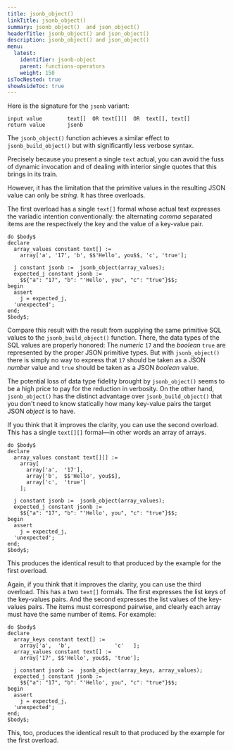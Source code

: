 ```yaml
---
title: jsonb_object()
linkTitle: jsonb_object() 
summary: jsonb_object()  and json_object()
headerTitle: jsonb_object() and json_object()
description: jsonb_object() and json_object()
menu:
  latest:
    identifier: jsonb-object
    parent: functions-operators
    weight: 150
isTocNested: true
showAsideToc: true
---
```


Here is the signature for the `jsonb` variant:

```
input value        text[]  OR text[][]  OR  text[], text[]
return value       jsonb
```

The `jsonb_object()` function achieves a similar effect to `jsonb_build_object()` but with significantly less verbose syntax.

Precisely because you present a single `text` actual, you can avoid the fuss of dynamic invocation and of dealing with interior single quotes that this brings in its train.

However, it has the limitation that the primitive values in the resulting JSON value can only be _string_. It has three overloads.

The first overload has a single `text[]` formal whose actual text expresses the variadic intention conventionally: the alternating _comma_ separated items are the respectively the key and the value of a key-value pair.

```postgresql
do $body$
declare
  array_values constant text[] :=
    array['a', '17', 'b', $$'Hello', you$$, 'c', 'true'];

  j constant jsonb :=  jsonb_object(array_values);
  expected_j constant jsonb := 
    $${"a": "17", "b": "'Hello', you", "c": "true"}$$;
begin
  assert
    j = expected_j,
  'unexpected';
end;
$body$;
```

Compare this result with the result from supplying the same primitive SQL values to the `jsonb_build_object()` function. There, the data types of the SQL values are properly honored: The _numeric_ `17` and the _boolean_ `true` are represented by the proper JSON primitive types. But with `jsonb_object()` there is simply no way to express that `17` should be taken as a JSON _number_ value and `true` should be taken as a JSON _boolean_ value.

The potential loss of data type fidelity brought by `jsonb_object()` seems to be a high price to pay for the reduction in verbosity. On the other hand, `jsonb_object()` has the distinct advantage over `jsonb_build_object()` that you don't need to know statically how many key-value pairs the target JSON _object_ is to have.

If you think that it improves the clarity, you can use the second overload. This has a single `text[][]` formal—in other words an array of arrays.

```postgresql
do $body$
declare
  array_values constant text[][] :=
    array[
      array['a',  '17'],
      array['b',  $$'Hello', you$$],
      array['c',  'true']
    ];

  j constant jsonb :=  jsonb_object(array_values);
  expected_j constant jsonb := 
    $${"a": "17", "b": "'Hello', you", "c": "true"}$$;
begin
  assert
    j = expected_j,
  'unexpected';
end;
$body$;
```

This produces the identical result to that produced by the example for the first overload.

Again, if you think that it improves the clarity, you can use the third overload. This has a two `text[]` formals. The first expresses the list keys of the key-values pairs. And the second expresses the list values of the key-values pairs. The items must correspond pairwise, and clearly each array must have the same number of items. For example:

```postgresql
do $body$
declare
  array_keys constant text[] :=
    array['a',  'b',              'c'   ];
  array_values constant text[] :=
    array['17', $$'Hello', you$$, 'true'];

  j constant jsonb :=  jsonb_object(array_keys, array_values);
  expected_j constant jsonb := 
    $${"a": "17", "b": "'Hello', you", "c": "true"}$$;
begin
  assert
    j = expected_j,
  'unexpected';
end;
$body$;
```

This, too, produces the identical result to that produced by the example for the first overload.
